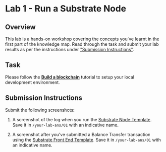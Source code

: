 # Lab 1 - Run a Substrate Node

## Overview

This lab is a hands-on workshop covering the concepts you've learnt in the first part of the knowledge map. Read through the task and submit your lab results as per the instructions under ["Submission Instructions"](#submission-instructions).

## Task

Please follow the [**Build a blockchain**](https://docs.substrate.io/tutorials/get-started/build-local-blockchain/) tutorial to setup your local development environment.

## Submission Instructions

Submit the following screenshots:

1. A screenshot of the log when you run the [Substrate Node Template](https://github.com/substrate-developer-hub/substrate-node-template). Save it in `/your-lab-ans/01` with an indicative name.

2. A screenshot after you've submitted a Balance Transfer transaction using the [Substrate Front End Template](https://github.com/substrate-developer-hub/substrate-front-end-template). Save it in `/your-lab-ans/01` with an indicative name.
